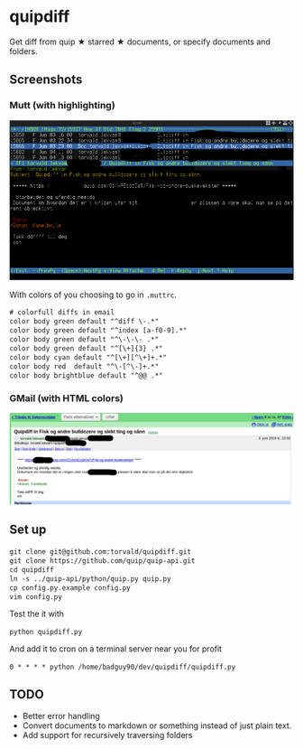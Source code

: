 # quipdiff

Get diff from quip ★ starred ★ documents, or specify documents and folders.

## Screenshots

### Mutt (with highlighting)

![mutt](https://raw.githubusercontent.com/torvald/quipdiff/master/screenshots/mutt.png)

With colors of you choosing to go in `.muttrc`.

 ```
 # colorfull diffs in email
 color body green default "^diff \-.*"
 color body green default "^index [a-f0-9].*"
 color body green default "^\-\-\- .*"
 color body green default "^[\+]{3} .*"
 color body cyan default "^[\+][^\+]+.*"
 color body red  default "^\-[^\-]+.*"
 color body brightblue default "^@@ .*"
 ```

### GMail (with HTML colors)

![gmail](https://raw.githubusercontent.com/torvald/quipdiff/master/screenshots/gmail.png)

## Set up
 
 ```
 git clone git@github.com:torvald/quipdiff.git
 git clone https://github.com/quip/quip-api.git
 cd quipdiff
 ln -s ../quip-api/python/quip.py quip.py
 cp config.py.example config.py 
 vim config.py
 ```

Test the it with

  `python quipdiff.py`

And add it to cron on a terminal server near you for profit

  `0 * * * * python /home/badguy90/dev/quipdiff/quipdiff.py`

## TODO

 * Better error handling
 * Convert documents to markdown or something instead of just plain text.
 * Add support for recursively traversing folders
